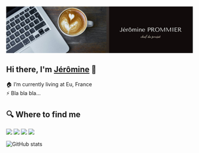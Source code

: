 ![Header](https://github.com/PROMMIER-JEROMINE/PROMMIER-JEROMINE/blob/main/images/header.jpg?raw=true)

## Hi there, I'm [Jérômine](https://github.com/PROMMIER-JEROMINE) 👋

🏠 I’m currently living at Eu, France<br/>
⚡ Bla bla bla...

## 🔍  Where to find me
<a target="_blank" href="http://jeromine.prommier.free.fr"><img src="https://img.shields.io/badge/-WEB-FF4088?style=for-the-badge&logo=Hugo&logoColor=white"></img></a>	
<a target="_blank" href="https://www.linkedin.com/in/prommierjeromine/"><img src="https://img.shields.io/badge/-LinkedIn-0077B5?style=for-the-badge&logo=Linkedin&logoColor=white"></img></a>
<a target="_blank" href="mailto:j.prommier@gmail.com"><img src="https://img.shields.io/badge/-Gmail-D14836?style=for-the-badge&logo=Gmail&logoColor=white"></img></a>
<a target="_blank" href="https://twitter.com/_jeromine"><img src="https://img.shields.io/badge/-Twitter-1DA1F2?style=for-the-badge&logo=Twitter&logoColor=white"></img></a>

![GitHub stats](https://github-readme-stats.vercel.app/api?username=PROMMIER-JEROMINE&bg_color=30,e96443,904e95&title_color=fff&text_color=fff)